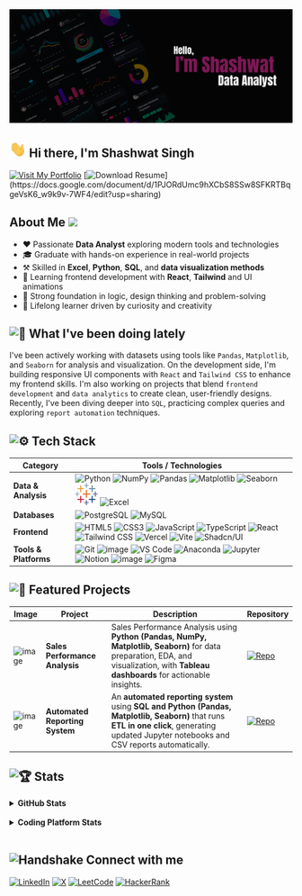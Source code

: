 <div align="center">
  <img src="https://github.com/ShashwatAnalyst/ShashwatAnalyst/blob/main/Untitled%20(15).png?raw=true" alt="Data Analyst"/> 
</div>

<div>

<h2>
  <img src="https://raw.githubusercontent.com/ABSphreak/ABSphreak/master/gifs/Hi.gif" width="30px">  
  Hi there, I'm Shashwat Singh
</h2>

[![Visit My Portfolio](https://img.shields.io/badge/Visit-Portfolio-000000?style=for-the-badge&logo=globe&logoColor=white)](https://www.shashwatanalyst.online/)
[![Download Resume](https://img.shields.io/badge/Resume-Shashwat_(Data_Analyst)-000000?style=for-the-badge&logo=file&logoColor=white)](https://docs.google.com/document/d/1PJORdUmc9hXCbS8SSw8SFKRTBqgeVsK6_w9k9v-7WF4/edit?usp=sharing)



## About Me <img src="https://media.giphy.com/media/VgCDAzcKvsR6OM0uWg/giphy.gif" width="50">

- ❤️ Passionate **Data Analyst** exploring modern tools and technologies  
- 🎓 Graduate with hands-on experience in real-world projects  
- ⚒️ Skilled in **Excel**, **Python**, **SQL**, and **data visualization methods**  
- 🔰 Learning frontend development with **React**, **Tailwind** and UI animations  
- 🧩 Strong foundation in logic, design thinking and problem-solving  
- 🔮 Lifelong learner driven by curiosity and creativity  

<h2> <picture>
  <source srcset="https://fonts.gstatic.com/s/e/notoemoji/latest/1f680/512.webp" type="image/webp">
  <img src="https://fonts.gstatic.com/s/e/notoemoji/latest/1f680/512.gif" alt="🚀" width="25" height="25">
</picture> What I've been doing lately </h2>

I've been actively working with datasets using tools like `Pandas`, `Matplotlib`, and `Seaborn` for analysis and visualization. On the development side, I'm building responsive UI components with `React` and `Tailwind CSS` to enhance my frontend skills.
I'm also working on projects that blend `frontend development` and `data analytics` to create clean, user-friendly designs. Recently, I've been diving deeper into `SQL`, practicing complex queries and exploring `report automation` techniques.

<h2><strong><picture>
  <source srcset="https://fonts.gstatic.com/s/e/notoemoji/latest/2699_fe0f/512.webp" type="image/webp">
  <img src="https://fonts.gstatic.com/s/e/notoemoji/latest/2699_fe0f/512.gif" alt="⚙" width="25" height="25">
</picture> Tech Stack</strong><br></h2>


<div align="center">

| Category              | Tools / Technologies |
|-----------------------|----------------------|
| **Data & Analysis** | <img src="https://cdn.jsdelivr.net/gh/devicons/devicon/icons/python/python-original.svg" width="40" title="Python"/> <img src="https://cdn.jsdelivr.net/gh/devicons/devicon/icons/numpy/numpy-original.svg" width="40" title="NumPy"/> <img src="https://cdn.jsdelivr.net/gh/devicons/devicon/icons/pandas/pandas-original.svg" width="40" title="Pandas"/> <img src="https://upload.wikimedia.org/wikipedia/commons/8/84/Matplotlib_icon.svg" width="40" title="Matplotlib"/> <img src="https://seaborn.pydata.org/_static/logo-mark-lightbg.svg" width="40" title="Seaborn"/> <img src="https://raw.githubusercontent.com/mrankitgupta/mrankitgupta/a768d6bf0a001f03327578ae12f8867e4056cbaf/tableau-software.svg" alt="tableau" width="40" /> <img src="https://img.icons8.com/color/48/microsoft-excel-2019--v1.png" width="40" title="Excel"/> |
| **Databases**       | <img src="https://cdn.jsdelivr.net/gh/devicons/devicon/icons/postgresql/postgresql-original.svg" width="40" title="PostgreSQL"/> <img src="https://cdn.jsdelivr.net/gh/devicons/devicon/icons/mysql/mysql-original.svg" width="40" title="MySQL"/> |
| **Frontend**        | <img src="https://cdn.jsdelivr.net/gh/devicons/devicon/icons/html5/html5-original.svg" width="40" title="HTML5"/> <img src="https://cdn.jsdelivr.net/gh/devicons/devicon/icons/css3/css3-original.svg" width="40" title="CSS3"/> <img src="https://cdn.jsdelivr.net/gh/devicons/devicon/icons/javascript/javascript-original.svg" width="40" title="JavaScript"/> <img src="https://cdn.jsdelivr.net/gh/devicons/devicon/icons/typescript/typescript-original.svg" width="40" title="TypeScript"/> <img src="https://cdn.jsdelivr.net/gh/devicons/devicon/icons/react/react-original.svg" width="40" title="React"/> <img src="https://cdn.jsdelivr.net/gh/devicons/devicon/icons/tailwindcss/tailwindcss-original.svg" width="40" title="Tailwind CSS"/> <img src="https://cdn.jsdelivr.net/gh/devicons/devicon/icons/vercel/vercel-original.svg" width="40" title="Vercel"/> <img src="https://cdn.jsdelivr.net/gh/devicons/devicon/icons/vitejs/vitejs-original.svg" width="40" title="Vite"/> <img src="https://ui.shadcn.com/favicon.ico" width="40" title="Shadcn/UI"/> |
| **Tools & Platforms**| <img src="https://cdn.jsdelivr.net/gh/devicons/devicon/icons/git/git-original.svg" width="40" title="Git"/> <img width="40" alt="image" src="https://github.com/user-attachments/assets/efb3b12e-e573-4160-bf13-9e912fad33b7" /> <img src="https://cdn.jsdelivr.net/gh/devicons/devicon/icons/vscode/vscode-original.svg" width="40" title="VS Code"/>  <img src="https://cdn.jsdelivr.net/gh/devicons/devicon/icons/anaconda/anaconda-original.svg" width="40" title="Anaconda"/> <img src="https://cdn.jsdelivr.net/gh/devicons/devicon/icons/jupyter/jupyter-original.svg" width="40" title="Jupyter"/> <img src="https://cdn.jsdelivr.net/gh/devicons/devicon@latest/icons/notion/notion-original.svg" width="40"  title="Notion"/> <img width="50" alt="image" src="https://github.com/user-attachments/assets/9aa0984c-4409-46ee-9a61-9fd364782ab1" /> <img src="https://cdn.jsdelivr.net/gh/devicons/devicon/icons/figma/figma-original.svg" width="40" title="Figma"/>|

</div>



<h2><strong><picture>
  <source srcset="https://fonts.gstatic.com/s/e/notoemoji/latest/1f3af/512.webp" type="image/webp">
  <img src="https://fonts.gstatic.com/s/e/notoemoji/latest/1f3af/512.gif" alt="🎯" width="25" height="25">
</picture> Featured Projects</strong><br></h2>

| Image | Project                     | Description                                                                                                                                                                                                 | Repository |
|-------|-----------------------------|-------------------------------------------------------------------------------------------------------------------------------------------------------------------------------------------------------------|------------|
|<img width="50" alt="image" src="https://github.com/user-attachments/assets/df7e2ddc-3983-429d-a15e-323ec5f881e3" />| **Sales Performance Analysis** | Sales Performance Analysis using **Python (Pandas, NumPy, Matplotlib, Seaborn)** for data preparation, EDA, and visualization, with **Tableau dashboards** for actionable insights.                        | [![Repo](https://img.shields.io/badge/View%20Repo-000000?style=for-the-badge&logo=github&logoColor=white)](https://github.com/shashwatanalyst/Sales-Analysis-Project) |
|<img width="50" alt="image" src="https://github.com/user-attachments/assets/f70bda06-57dc-46cd-9c69-6791e7c2adca" />| **Automated Reporting System** | An **automated reporting system** using **SQL and Python (Pandas, Matplotlib, Seaborn)** that runs **ETL in one click**, generating updated Jupyter notebooks and CSV reports automatically.               | [![Repo](https://img.shields.io/badge/View%20Repo-000000?style=for-the-badge&logo=github&logoColor=white)](https://github.com/shashwatanalyst/Automated-Reporting-System) |




<h2><picture><img src="https://media0.giphy.com/media/v1.Y2lkPTc5MGI3NjExaWNtNG11aG05czVmaDJ5dmYwMWlpaHc4cTNqbjUwbWh6ZnN2MzZsNiZlcD12MV9pbnRlcm5hbF9naWZfYnlfaWQmY3Q9cw/IzLejEn5juzsLN4AqX/giphy.gif" alt="🏆" width="25" height="25"> </picture>Stats</h2>

<details>
  <summary><strong>GitHub Stats</strong><br><br></summary>

<table>
  <tr>
    <td align="center"><img src="https://streak-stats.vercel.app/api?user=shashwatanalyst&theme=react&hide_border=true&background=00000000" width="100%"/></td>
    <td align="center"><img src="https://github-readme-stats.vercel.app/api/top-langs/?username=shashwatanalyst&hide_progress=true&theme=react&hide_border=true&bg_color=00000000" width="100%"/></td>
    <td align="center"><img src="https://github-readme-stats.vercel.app/api?username=shashwatanalyst&show_icons=true&theme=react&hide_border=true&bg_color=00000000" width="100%"/></td>
  </tr>
  <tr>
    <td colspan="3" align="center">
      <strong>Contribution Graph</strong><br>
      <img src="https://github-readme-activity-graph.vercel.app/graph?username=shashwatanalyst&theme=react&hide_border=true&area=true&hide_title=true&bg_color=00000000" width="100%"/>
    </td>
  </tr>
  <tr>
    <td colspan="3" align="center">
      <strong>Contribution Heatmap</strong><br>
      <picture>
        <source media="(prefers-color-scheme: dark)" srcset="https://raw.githubusercontent.com/shashwatanalyst/shashwatanalyst/output/github-contribution-grid-snake-dark.svg" />
        <source media="(prefers-color-scheme: light)" srcset="https://raw.githubusercontent.com/shashwatanalyst/shashwatanalyst/output/github-contribution-grid-snake.svg" />
        <img alt="GitHub contribution heatmap" src="https://raw.githubusercontent.com/shashwatanalyst/shashwatanalyst/output/github-contribution-grid-snake.svg" />
      </picture>
    </td>
  </tr>
</table>

</details>

<details>
  <summary><strong> Coding Platform Stats</strong><br><br></summary>

<!-- LeetCode Table -->
<table align="center" width="450px" >
  <tr colspan="2">    
    <th align="center" colspan="2">LeetCode</th>    
  </tr>    
  <tr>    
    <td align="center" colspan="2">    
      <img src="https://leetcard.jacoblin.cool/fclDlbfku9?theme=radical&ext=contest&animation=true&font=monospace&ext=heatmap" width="100%" alt="LeetCode Profile Card for Shashwat"/>    
    </td>    
  </tr> 
    <tr>    
    <th align="center" colspan="2">HackerRank</th>    
  </tr>    
  <tr>    
    <td align="center">    
      <a href="https://www.hackerrank.com/profile/shashwat98k" target="_blank">    
        <img src="https://github.com/itsshashwatsingh/itsshashwatsingh/blob/main/Screenshot_2025-07-19_162031-removebg-preview.png?raw=true" width="90px" alt="HackerRank Python Badge"/>    
      </a>    
    </td>    
    <td align="center">    
      <a href="https://www.hackerrank.com/profile/shashwat98k" target="_blank">    
        <img src="https://github.com/ShashwatAnalyst/ShashwatAnalyst/blob/main/Screenshot_2025-08-05_004002-removebg-preview.png?raw=true" width="100px" alt="HackerRank SQL Badge"/>    
      </a>    
    </td>    
  </tr>  
</table>

</details>



## <img src="https://user-images.githubusercontent.com/74038190/216112957-034e1f8b-5468-4857-8512-9cd2bac35bb6.png" alt="Handshake" width="30" /> Connect with me

[![LinkedIn](https://img.shields.io/badge/LinkedIn-0077B5?style=for-the-badge&logo=linkedin&logoColor=white)](https://www.linkedin.com/in/shashwat-singh-bb2730357/)
[![X](https://img.shields.io/badge/X-000000?style=for-the-badge&logo=x&logoColor=white)](https://x.com/ShashwatSi48402)
[![LeetCode](https://img.shields.io/badge/LeetCode-FFA116?style=for-the-badge&logo=LeetCode&logoColor=black)](https://leetcode.com/u/fclDlbfku9/)
[![HackerRank](https://img.shields.io/badge/Hackerrank-217346?style=for-the-badge&logo=HackerRank&logoColor=white)](https://www.hackerrank.com/profile/shashwat98k)





